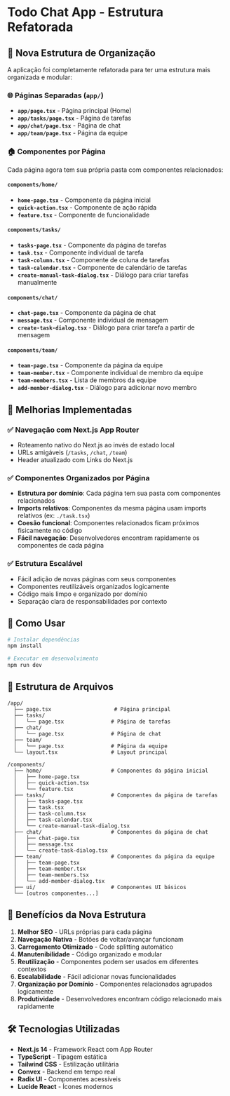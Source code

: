 # Todo Chat App - Estrutura Refatorada

## 📁 Nova Estrutura de Organização

A aplicação foi completamente refatorada para ter uma estrutura mais organizada e modular:

### 🌐 Páginas Separadas (`app/`)

- **`app/page.tsx`** - Página principal (Home)
- **`app/tasks/page.tsx`** - Página de tarefas
- **`app/chat/page.tsx`** - Página de chat
- **`app/team/page.tsx`** - Página da equipe

### 🏠 Componentes por Página

Cada página agora tem sua própria pasta com componentes relacionados:

#### **`components/home/`**

- **`home-page.tsx`** - Componente da página inicial
- **`quick-action.tsx`** - Componente de ação rápida
- **`feature.tsx`** - Componente de funcionalidade

#### **`components/tasks/`**

- **`tasks-page.tsx`** - Componente da página de tarefas
- **`task.tsx`** - Componente individual de tarefa
- **`task-column.tsx`** - Componente de coluna de tarefas
- **`task-calendar.tsx`** - Componente de calendário de tarefas
- **`create-manual-task-dialog.tsx`** - Diálogo para criar tarefas manualmente

#### **`components/chat/`**

- **`chat-page.tsx`** - Componente da página de chat
- **`message.tsx`** - Componente individual de mensagem
- **`create-task-dialog.tsx`** - Diálogo para criar tarefa a partir de mensagem

#### **`components/team/`**

- **`team-page.tsx`** - Componente da página da equipe
- **`team-member.tsx`** - Componente individual de membro da equipe
- **`team-members.tsx`** - Lista de membros da equipe
- **`add-member-dialog.tsx`** - Diálogo para adicionar novo membro

## 🔄 Melhorias Implementadas

### ✅ Navegação com Next.js App Router

- Roteamento nativo do Next.js ao invés de estado local
- URLs amigáveis (`/tasks`, `/chat`, `/team`)
- Header atualizado com Links do Next.js

### ✅ Componentes Organizados por Página

- **Estrutura por domínio**: Cada página tem sua pasta com componentes relacionados
- **Imports relativos**: Componentes da mesma página usam imports relativos (ex: `./task.tsx`)
- **Coesão funcional**: Componentes relacionados ficam próximos fisicamente no código
- **Fácil navegação**: Desenvolvedores encontram rapidamente os componentes de cada página

### ✅ Estrutura Escalável

- Fácil adição de novas páginas com seus componentes
- Componentes reutilizáveis organizados logicamente
- Código mais limpo e organizado por domínio
- Separação clara de responsabilidades por contexto

## 🚀 Como Usar

```bash
# Instalar dependências
npm install

# Executar em desenvolvimento
npm run dev
```

## 📖 Estrutura de Arquivos

```
/app/
  ├── page.tsx                    # Página principal
  ├── tasks/
  │   └── page.tsx               # Página de tarefas
  ├── chat/
  │   └── page.tsx               # Página de chat
  ├── team/
  │   └── page.tsx               # Página da equipe
  └── layout.tsx                 # Layout principal

/components/
  ├── home/                      # Componentes da página inicial
  │   ├── home-page.tsx
  │   ├── quick-action.tsx
  │   └── feature.tsx
  ├── tasks/                     # Componentes da página de tarefas
  │   ├── tasks-page.tsx
  │   ├── task.tsx
  │   ├── task-column.tsx
  │   ├── task-calendar.tsx
  │   └── create-manual-task-dialog.tsx
  ├── chat/                      # Componentes da página de chat
  │   ├── chat-page.tsx
  │   ├── message.tsx
  │   └── create-task-dialog.tsx
  ├── team/                      # Componentes da página da equipe
  │   ├── team-page.tsx
  │   ├── team-member.tsx
  │   ├── team-members.tsx
  │   └── add-member-dialog.tsx
  ├── ui/                        # Componentes UI básicos
  └── [outros componentes...]
```

## 🎯 Benefícios da Nova Estrutura

1. **Melhor SEO** - URLs próprias para cada página
2. **Navegação Nativa** - Botões de voltar/avançar funcionam
3. **Carregamento Otimizado** - Code splitting automático
4. **Manutenibilidade** - Código organizado e modular
5. **Reutilização** - Componentes podem ser usados em diferentes contextos
6. **Escalabilidade** - Fácil adicionar novas funcionalidades
7. **Organização por Domínio** - Componentes relacionados agrupados logicamente
8. **Produtividade** - Desenvolvedores encontram código relacionado mais rapidamente

## 🛠️ Tecnologias Utilizadas

- **Next.js 14** - Framework React com App Router
- **TypeScript** - Tipagem estática
- **Tailwind CSS** - Estilização utilitária
- **Convex** - Backend em tempo real
- **Radix UI** - Componentes acessíveis
- **Lucide React** - Ícones modernos
